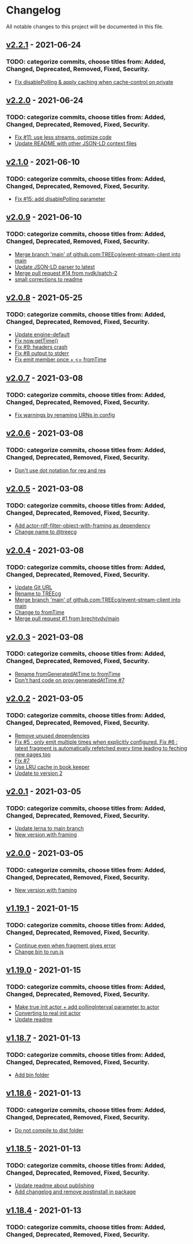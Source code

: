 # Changelog
All notable changes to this project will be documented in this file.

<a name="v2.2.1"></a>
## [v2.2.1](https://github.com/TREEcg/event-stream-client/compare/v2.2.0...v2.2.1) - 2021-06-24

### TODO: categorize commits, choose titles from: Added, Changed, Deprecated, Removed, Fixed, Security.
* [Fix disablePolling & apply caching when cache-control on private](https://github.com/TREEcg/event-stream-client/commit/ba2a5799dbf102e5001d1555fe1ba988df6341bb)

<a name="v2.2.0"></a>
## [v2.2.0](https://github.com/TREEcg/event-stream-client/compare/v2.1.0...v2.2.0) - 2021-06-24

### TODO: categorize commits, choose titles from: Added, Changed, Deprecated, Removed, Fixed, Security.
* [Fix #11: use less streams, optimize code](https://github.com/TREEcg/event-stream-client/commit/ef2e7a0e820a7e5f2ca2cdbaa58d07a8825958cb)
* [Update README with other JSON-LD context files](https://github.com/TREEcg/event-stream-client/commit/b030087d4e12a4a185221df9c7a7c81b94063b1f)

<a name="v2.1.0"></a>
## [v2.1.0](https://github.com/TREEcg/event-stream-client/compare/v2.0.9...v2.1.0) - 2021-06-10

### TODO: categorize commits, choose titles from: Added, Changed, Deprecated, Removed, Fixed, Security.
* [Fix #15: add disablePolling parameter](https://github.com/TREEcg/event-stream-client/commit/b2ea6e33649f4669b9282c6273e1bd7c0aaee10d)

<a name="v2.0.9"></a>
## [v2.0.9](https://github.com/TREEcg/event-stream-client/compare/v2.0.8...v2.0.9) - 2021-06-10

### TODO: categorize commits, choose titles from: Added, Changed, Deprecated, Removed, Fixed, Security.
* [Merge branch 'main' of github.com:TREEcg/event-stream-client into main](https://github.com/TREEcg/event-stream-client/commit/772582bc5a6044a2691094980b23f6ca83570647)
* [Update JSON-LD parser to latest](https://github.com/TREEcg/event-stream-client/commit/8ae302db6c05f6ddbad22264220bb1a1de1e56b2)
* [Merge pull request #14 from nvdk/patch-2](https://github.com/TREEcg/event-stream-client/commit/f0a9f9b58aed34e81916c7a7f07d68c1d7f49de2)
* [small corrections to readme](https://github.com/TREEcg/event-stream-client/commit/aa34ffafd28b73c09fcf0e6ba693c446bcdcef13)

<a name="v2.0.8"></a>
## [v2.0.8](https://github.com/TREEcg/event-stream-client/compare/v2.0.7...v2.0.8) - 2021-05-25

### TODO: categorize commits, choose titles from: Added, Changed, Deprecated, Removed, Fixed, Security.
* [Update engine-default](https://github.com/TREEcg/event-stream-client/commit/c8828bb0508d066293f7acafac8d14a23d6c735a)
* [Fix now.getTime()](https://github.com/TREEcg/event-stream-client/commit/a287835f5c3205c1a1eb19b4fa0ad3ca7bbd38a0)
* [Fix #9: headers crash](https://github.com/TREEcg/event-stream-client/commit/b511a563530e088b14eccb4e4e27403176c880db)
* [Fix #8 output to stderr](https://github.com/TREEcg/event-stream-client/commit/f2b9a12c6f285d52390cec71e8bacc246319755f)
* [Fix emit member once + <= fromTime](https://github.com/TREEcg/event-stream-client/commit/68fa129e3ddb30c4ff4aa8720eb97f8671e371bd)

<a name="v2.0.7"></a>
## [v2.0.7](https://github.com/TREEcg/event-stream-client/compare/v2.0.6...v2.0.7) - 2021-03-08

### TODO: categorize commits, choose titles from: Added, Changed, Deprecated, Removed, Fixed, Security.
* [Fix warnings by renaming URNs in config](https://github.com/TREEcg/event-stream-client/commit/0c0a84545e61f6f9549892647344e10f3fc75e8d)

<a name="v2.0.6"></a>
## [v2.0.6](https://github.com/TREEcg/event-stream-client/compare/v2.0.5...v2.0.6) - 2021-03-08

### TODO: categorize commits, choose titles from: Added, Changed, Deprecated, Removed, Fixed, Security.
* [Don't use dot notation for req and res](https://github.com/TREEcg/event-stream-client/commit/b97fe7c7845cc881fce36ed1928ea7b6c45263f4)

<a name="v2.0.5"></a>
## [v2.0.5](https://github.com/TREEcg/event-stream-client/compare/v2.0.4...v2.0.5) - 2021-03-08

### TODO: categorize commits, choose titles from: Added, Changed, Deprecated, Removed, Fixed, Security.
* [Add actor-rdf-filter-object-with-framing as dependency](https://github.com/TREEcg/event-stream-client/commit/3329a8d38f38f452a5a0def9be778af68bf92a72)
* [Change name to @treecg](https://github.com/TREEcg/event-stream-client/commit/bf0cfd55088524611b6fc7cc5c05fef2fc19a93e)

<a name="v2.0.4"></a>
## [v2.0.4](https://github.com/TREEcg/event-stream-client/compare/v2.0.3...v2.0.4) - 2021-03-08

### TODO: categorize commits, choose titles from: Added, Changed, Deprecated, Removed, Fixed, Security.
* [Update Git URL](https://github.com/TREEcg/event-stream-client/commit/3619bbae2e1664a456681cdaebc085503c117d49)
* [Rename to TREEcg](https://github.com/TREEcg/event-stream-client/commit/23c98a5e4e96bceccff43eace4b17ec8931c3213)
* [Merge branch 'main' of github.com:TREEcg/event-stream-client into main](https://github.com/TREEcg/event-stream-client/commit/5f67b7528a5bcbb0bcf0bf2787c51de29dab9ec8)
* [Change to fromTime](https://github.com/TREEcg/event-stream-client/commit/e7af3b1264fd2a0d83e9f2635c6866be0dafbd95)
* [Merge pull request #1 from brechtvdv/main](https://github.com/TREEcg/event-stream-client/commit/590775762f666978cd49b47bb04df5429dcadeff)

<a name="v2.0.3"></a>
## [v2.0.3](https://github.com/TREEcg/event-stream-client/compare/v2.0.2...v2.0.3) - 2021-03-08

### TODO: categorize commits, choose titles from: Added, Changed, Deprecated, Removed, Fixed, Security.
* [Rename fromGeneratedAtTime to fromTime](https://github.com/TREEcg/event-stream-client/commit/a00c344c75cc9e2d4a7fcdc2d744c368b8e7e0a6)
* [Don't hard code on prov:generatedAtTime #7](https://github.com/TREEcg/event-stream-client/commit/bde86c90531c76cc2ee47ca2bb762d807009144c)

<a name="v2.0.2"></a>
## [v2.0.2](https://github.com/TREEcg/event-stream-client/compare/v2.0.1...v2.0.2) - 2021-03-05

### TODO: categorize commits, choose titles from: Added, Changed, Deprecated, Removed, Fixed, Security.
* [Remove unused dependencies](https://github.com/TREEcg/event-stream-client/commit/04cb6af4770dbd1243b5f07e118ddbf657fa65b3)
* [Fix #5 : only emit multiple times when explicitly configured. Fix #6 : latest fragment is automatically refetched every time leading to feching new pages too](https://github.com/TREEcg/event-stream-client/commit/4d39c8456bc6a9fc0296eabf2220e69a4cfa1f91)
* [Fix #7](https://github.com/TREEcg/event-stream-client/commit/3107c7e9d2ca7b37da4da4b60eb9209c76f8445c)
* [Use LRU cache in book keeper](https://github.com/TREEcg/event-stream-client/commit/3d4426ab89d85adc3e6f95cb7cd246439a0064c5)
* [Update to version 2](https://github.com/TREEcg/event-stream-client/commit/003be7c2f7a6ff27fbe3557f0d41a563ed95fb7f)

<a name="v2.0.1"></a>
## [v2.0.1](https://github.com/TREEcg/event-stream-client/compare/v1.19.1...v2.0.1) - 2021-03-05

### TODO: categorize commits, choose titles from: Added, Changed, Deprecated, Removed, Fixed, Security.
* [Update lerna to main branch](https://github.com/TREEcg/event-stream-client/commit/4a3d162b0d22791116b10cf89434f1e1c38fd37b)
* [New version with framing](https://github.com/TREEcg/event-stream-client/commit/045dac071b616ee69ce3db1f2ec4f186b6a88f83)

<a name="v2.0.0"></a>
## [v2.0.0](https://github.com/TREEcg/event-stream-client/compare/v1.19.1...v2.0.0) - 2021-03-05

### TODO: categorize commits, choose titles from: Added, Changed, Deprecated, Removed, Fixed, Security.
* [New version with framing](https://github.com/TREEcg/event-stream-client/commit/815e413568d267466bbcf125d0f9a755a6f41693)

<a name="v1.19.1"></a>
## [v1.19.1](https://github.com/TREEcg/event-stream-client/compare/v1.19.0...v1.19.1) - 2021-01-15

### TODO: categorize commits, choose titles from: Added, Changed, Deprecated, Removed, Fixed, Security.
* [Continue even when fragment gives error](https://github.com/TREEcg/event-stream-client/commit/8778581c4a1af48341fc658cee385727a9bcbdfb)
* [Change bin to run.js](https://github.com/TREEcg/event-stream-client/commit/49ba94d29b06121a6dc2e5afb5717b5204422c63)

<a name="v1.19.0"></a>
## [v1.19.0](https://github.com/TREEcg/event-stream-client/compare/v1.18.7...v1.19.0) - 2021-01-15

### TODO: categorize commits, choose titles from: Added, Changed, Deprecated, Removed, Fixed, Security.
* [Make true init actor + add pollingInterval parameter to actor](https://github.com/TREEcg/event-stream-client/commit/867ef6257acf69173b713133387ad0cbb2a43e5f)
* [Converting to real init actor](https://github.com/TREEcg/event-stream-client/commit/30e877136a271106c3f3be851bbbb7fb3fed913c)
* [Update readme](https://github.com/TREEcg/event-stream-client/commit/074651839c5a4257f5e2847ab17852fb2735198f)

<a name="v1.18.7"></a>
## [v1.18.7](https://github.com/TREEcg/event-stream-client/compare/v1.18.6...v1.18.7) - 2021-01-13

### TODO: categorize commits, choose titles from: Added, Changed, Deprecated, Removed, Fixed, Security.
* [Add bin folder](https://github.com/TREEcg/event-stream-client/commit/4a4fee7eb531db45ad213169fc4f0aa12ec180f9)

<a name="v1.18.6"></a>
## [v1.18.6](https://github.com/TREEcg/event-stream-client/compare/v1.18.5...v1.18.6) - 2021-01-13

### TODO: categorize commits, choose titles from: Added, Changed, Deprecated, Removed, Fixed, Security.
* [Do not compile to dist folder](https://github.com/TREEcg/event-stream-client/commit/398dd437173982134e6d4011aa131146dbadc39f)

<a name="v1.18.5"></a>
## [v1.18.5](https://github.com/TREEcg/event-stream-client/compare/v1.18.4...v1.18.5) - 2021-01-13

### TODO: categorize commits, choose titles from: Added, Changed, Deprecated, Removed, Fixed, Security.
* [Update readme about publishing](https://github.com/TREEcg/event-stream-client/commit/998b4a686d17381ece7fbaa90e3c50f2a666a81e)
* [Add changelog and remove postinstall in package](https://github.com/TREEcg/event-stream-client/commit/72c253fc89bfa38dcb4fc39b402f7eddad92ffec)

<a name="v1.18.4"></a>
## [v1.18.4](https://github.com/TREEcg/event-stream-client/compare/v1.18.4...v1.18.4) - 2021-01-13

### TODO: categorize commits, choose titles from: Added, Changed, Deprecated, Removed, Fixed, Security.

